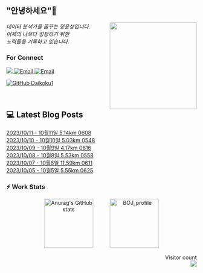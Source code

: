 
<h2> "안녕하세요"👋 </h2>
<img align='right' src="https://user-images.githubusercontent.com/50973778/144942576-b2f10b31-e628-43e4-b7da-3cc2144a5b73.gif" width="230">
<p><em> 데이터 분석가를 꿈꾸는 정윤성입니다.</br> 어제의 나보다 성장하기 위한 </br> 노력들을 기록하고 있습니다.</em></p>

### For Connect
<a href="https://blog.naver.com/jjys9047" target="_blank"><img src="https://img.shields.io/badge/-BLOG-brightgreen?style=flat-square&logo=Bloglovin&logoColor=white">
<a href="https://mail.google.com/mail/?view=cm&amp;fs=1&amp;to=jys9047@gmail.com" target="_blank"><img src="https://img.shields.io/badge/-Gmail-c14438?style=flat-square&logo=Gmail&logoColor=white" alt="Email">
<a href="mailto:jjys9047@naver.com" target="_blank"><img src="https://img.shields.io/badge/-Naver-brightgreen?style=flat-square&logo=Naver&logoColor=white" alt="Email">

[![GitHub Daikoku1](https://img.shields.io/github/followers/Daikoku1?label=follow&style=social)](https://github.com/Daikoku1)

</br>

## 💻 Latest Blog Posts
[2023/10/11 - 10월11일 5.14km 0608](https://blog.naver.com/jjys9047/223234076039) <br>
[2023/10/10 - 10월10일 5.03km 0548](https://blog.naver.com/jjys9047/223233182806) <br>
[2023/10/09 - 10월9일 4.17km 0616](https://blog.naver.com/jjys9047/223232119369) <br>
[2023/10/08 - 10월8일 5.53km 0558](https://blog.naver.com/jjys9047/223231330815) <br>
[2023/10/07 - 10월6일 11.59km 0611](https://blog.naver.com/jjys9047/223230404449) <br>
[2023/10/05 - 10월5일 5.55km 0625](https://blog.naver.com/jjys9047/223229164903) <br>


### ⚡ Work Stats
<p align = 'center'>
  <img src="https://github-readme-stats.vercel.app/api?username=Daikoku1&show_icons=true&theme=midnight-purple" alt="Anurag's GitHub stats" height="130" hspace="20"/>
  <img src="http://mazassumnida.wtf/api/v2/generate_badge?boj=jys9047" alt="BOJ_profile" height="130" hspace="20"/>
</p>

<p align="right"> 
  Visitor count<br>
  <img src="https://profile-counter.glitch.me/Daikoku1/count.svg" />
</p>
